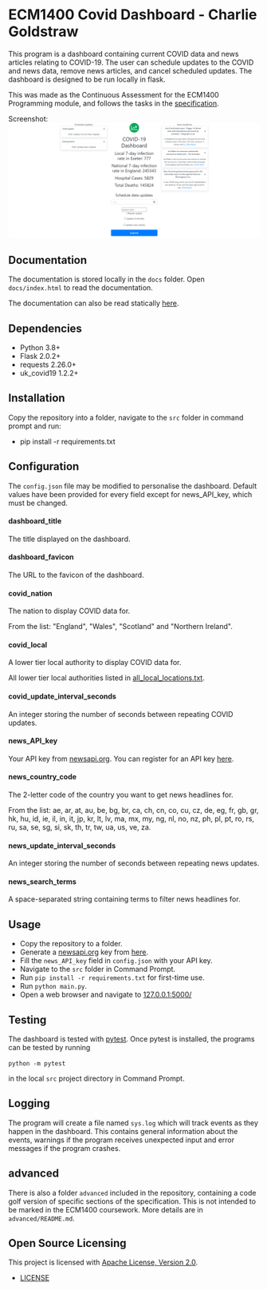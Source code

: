 # ECM1400 Covid Dashboard - Charlie Goldstraw
This program is a dashboard containing current COVID data and news articles relating to COVID-19. The user can schedule updates to the COVID and news data, remove news articles, and cancel scheduled updates. The dashboard is designed to be run locally in flask.

This was made as the Continuous Assessment for the ECM1400 Programming module, and follows the tasks in the [specification](meta/CA-specification.pdf).

Screenshot:
![Screenshot of the dashboard](meta/screenshot.png "Screenshot")
## Documentation
The documentation is stored locally in the `docs` folder. Open `docs/index.html` to read the documentation.

The documentation can also be read statically [here](docs/static_docs.pdf).
## Dependencies
- Python 3.8+
- Flask 2.0.2+
- requests 2.26.0+
- uk_covid19 1.2.2+
## Installation
Copy the repository into a folder, navigate to the `src` folder in command prompt and run:
- pip install -r requirements.txt
## Configuration
The `config.json` file may be modified to personalise the dashboard. Default values have been provided for every field except for news_API_key, which must be changed.
#### dashboard_title
The title displayed on the dashboard.
#### dashboard_favicon
The URL to the favicon of the dashboard.
#### covid_nation
The nation to display COVID data for.

From the list: "England", "Wales", "Scotland" and "Northern Ireland".
#### covid_local
A lower tier local authority to display COVID data for.

All lower tier local authorities listed in [all_local_locations.txt](meta/all_local_locations.txt).
#### covid_update_interval_seconds
An integer storing the number of seconds between repeating COVID updates.
#### news_API_key
Your API key from [newsapi.org](https://newsapi.org/). You can register for an API key [here](https://newsapi.org/register).
#### news_country_code
The 2-letter code of the country you want to get news headlines for.

From the list: ae, ar, at, au, be, bg, br, ca, ch, cn, co, cu, cz, de, eg, fr, gb, gr, hk, hu, id, ie, il, in, it, jp, kr, lt, lv, ma, mx, my, ng, nl, no, nz, ph, pl, pt, ro, rs, ru, sa, se, sg, si, sk, th, tr, tw, ua, us, ve, za.
#### news_update_interval_seconds
An integer storing the number of seconds between repeating news updates.
#### news_search_terms
A space-separated string containing terms to filter news headlines for.
## Usage
- Copy the repository to a folder.
- Generate a [newsapi.org](https://newsapi.org/) key from [here](https://newsapi.org/register).
- Fill the `news_API_key` field in `config.json` with your API key.
- Navigate to the `src` folder in Command Prompt.
- Run `pip install -r requirements.txt` for first-time use.
- Run `python main.py`.
- Open a web browser and navigate to [127.0.0.1:5000/](http://127.0.0.1:5000/)
## Testing
The dashboard is tested with [pytest](https://docs.pytest.org/en/6.2.x/).
Once pytest is installed, the programs can be tested by running

`python -m pytest`

in the local `src` project directory in Command Prompt.
## Logging
The program will create a file named `sys.log` which will track events as they happen in the dashboard. This contains general information about the events, warnings if the program receives unexpected input and error messages if the program crashes.
## advanced
There is also a folder `advanced` included in the repository, containing a code golf version of specific sections of the specification. This is not intended to be marked in the ECM1400 coursework. More details are in `advanced/README.md`.
## Open Source Licensing
This project is licensed with [Apache License, Version 2.0](https://www.apache.org/licenses/LICENSE-2.0).
- [LICENSE](LICENSE)
